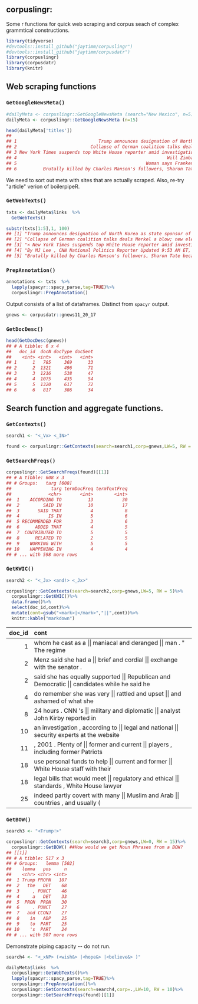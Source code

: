 corpuslingr:
------------

Some r functions for quick web scraping and corpus seach of complex grammtical constructions.

``` r
library(tidyverse)
#devtools::install_github("jaytimm/corpuslingr")
#devtools::install_github("jaytimm/corpusdatr")
library(corpuslingr)
library(corpusdatr)
library(knitr)
```

Web scraping functions
----------------------

### `GetGoogleNewsMeta()`

``` r
#dailyMeta <- corpuslingr::GetGoogleNewsMeta (search="New Mexico", n=5)
dailyMeta <- corpuslingr::GetGoogleNewsMeta (n=15)

head(dailyMeta['titles'])
##                                                                                                   titles
## 1                               Trump announces designation of North Korea as state sponsor of terrorism
## 2                            Collapse of German coalition talks deals Merkel a blow; new election likely
## 3 New York Times suspends top White House reporter amid investigation into sexual-harassment allegations
## 4                                                         Will Zimbabwe's Mugabe Resign or Be Impeached?
## 5                                                 Woman says Franken inappropriately touched her in 2010
## 6          Brutally killed by Charles Manson's followers, Sharon Tate became the face of victims' rights
```

We need to sort out meta with sites that are actually scraped. Also, re-try "article" verion of boilerpipeR.

### `GetWebTexts()`

``` r
txts <- dailyMeta$links  %>% 
  GetWebTexts()

substr(txts[1:5],1, 100)
## [1] "Trump announces designation of North Korea as state sponsor of terrorism 'Should have happened a lon"
## [2] "Collapse of German coalition talks deals Merkel a blow; new election likely German Chancellor Angela"
## [3] "× New York Times suspends top White House reporter amid investigation into sexual-harassment allegat"
## [4] "By MJ Lee , CNN National Politics Reporter Updated 9:53 AM ET, Mon November 20, 2017 Chat with us in"
## [5] "Brutally killed by Charles Manson's followers, Sharon Tate became the face of victims' rights Sharon"
```

### `PrepAnnotation()`

``` r
annotations <- txts  %>%
  lapply(spacyr::spacy_parse,tag=TRUE)%>%
  corpuslingr::PrepAnnotation()
```

Output consists of a list of dataframes. Distinct from `spacyr` output.

``` r
gnews <- corpusdatr::gnews11_20_17
```

### `GetDocDesc()`

``` r
head(GetDocDesc(gnews))
## # A tibble: 6 x 4
##   doc_id  docN docType docSent
##    <int> <int>   <int>   <int>
## 1      1   785     369      33
## 2      2  1321     496      71
## 3      3  1216     538      47
## 4      4  1075     435      54
## 5      5  1320     617      72
## 6      6   817     386      34
```

Search function and aggregate functions.
----------------------------------------

### `GetContexts()`

``` r
search1 <- "<_Vx> <_IN>"

found <- corpuslingr::GetContexts(search=search1,corp=gnews,LW=5, RW = 5)
```

### `GetSearchFreqs()`

``` r
corpuslingr::GetSearchFreqs(found)[[1]]
## # A tibble: 608 x 3
## # Groups:   targ [608]
##               targ termDocFreq termTextFreq
##              <chr>       <int>        <int>
##  1    ACCORDING TO          13           30
##  2         SAID IN          10           17
##  3       SAID THAT           4            8
##  4           IS IN           5            6
##  5 RECOMMENDED FOR           3            6
##  6      ADDED THAT           4            5
##  7  CONTRIBUTED TO           5            5
##  8      RELATED TO           2            5
##  9    WORKING WITH           5            5
## 10    HAPPENING IN           4            4
## # ... with 598 more rows
```

### `GetKWIC()`

``` r
search2 <- "<_Jx> <and!> <_Jx>"

corpuslingr::GetContexts(search=search2,corp=gnews,LW=5, RW = 5)%>%
  corpuslingr::GetKWIC()%>%
  data.frame()%>%
  select(doc_id,cont)%>%
  mutate(cont=gsub("<mark>|</mark>","||",cont))%>%
  knitr::kable("markdown")
```

<table>
<colgroup>
<col width="6%" />
<col width="93%" />
</colgroup>
<thead>
<tr class="header">
<th align="right">doc_id</th>
<th align="left">cont</th>
</tr>
</thead>
<tbody>
<tr class="odd">
<td align="right">1</td>
<td align="left">whom he cast as a || maniacal and deranged || man . &quot; The regime</td>
</tr>
<tr class="even">
<td align="right">2</td>
<td align="left">Menz said she had a || brief and cordial || exchange with the senator .</td>
</tr>
<tr class="odd">
<td align="right">2</td>
<td align="left">said she has equally supported || Republican and Democratic || candidates while he said he</td>
</tr>
<tr class="even">
<td align="right">4</td>
<td align="left">do remember she was very || rattled and upset || and ashamed of what she</td>
</tr>
<tr class="odd">
<td align="right">8</td>
<td align="left">24 hours . CNN 's || military and diplomatic || analyst John Kirby reported in</td>
</tr>
<tr class="even">
<td align="right">10</td>
<td align="left">an investigation , according to || legal and national || security experts at the website</td>
</tr>
<tr class="odd">
<td align="right">11</td>
<td align="left">, 2001 . Plenty of || former and current || players , including former Patriots</td>
</tr>
<tr class="even">
<td align="right">18</td>
<td align="left">use personal funds to help || current and former || White House staff with their</td>
</tr>
<tr class="odd">
<td align="right">18</td>
<td align="left">legal bills that would meet || regulatory and ethical || standards , White House lawyer</td>
</tr>
<tr class="even">
<td align="right">25</td>
<td align="left">indeed partly covert with many || Muslim and Arab || countries , and usually (</td>
</tr>
</tbody>
</table>

### `GetBOW()`

``` r
search3 <- "<Trump!>"

corpuslingr::GetContexts(search=search3,corp=gnews,LW=0, RW = 15)%>%
  corpuslingr::GetBOW() ##How would we get Noun Phrases from a BOW?
## [[1]]
## # A tibble: 517 x 3
## # Groups:   lemma [502]
##    lemma   pos     n
##    <chr> <chr> <int>
##  1 Trump PROPN   107
##  2   the   DET    68
##  3     , PUNCT    46
##  4     a   DET    33
##  5  PRON  PRON    30
##  6     . PUNCT    27
##  7   and CCONJ    27
##  8    in   ADP    25
##  9    to  PART    25
## 10    's  PART    24
## # ... with 507 more rows
```

Demonstrate piping capacity -- do not run.

``` r
search4 <- "<_xNP> (<wish&> |<hope&> |<believe&> )"

dailyMeta$links  %>% 
  corpuslingr::GetWebTexts()%>%
  lapply(spacyr::spacy_parse,tag=TRUE)%>%
  corpuslingr::PrepAnnotation()%>%
  corpuslingr::GetContexts(search=search4,corp=.,LW=10, RW = 10)%>%
  corpuslingr::GetSearchFreqs(found)[[1]]
```
